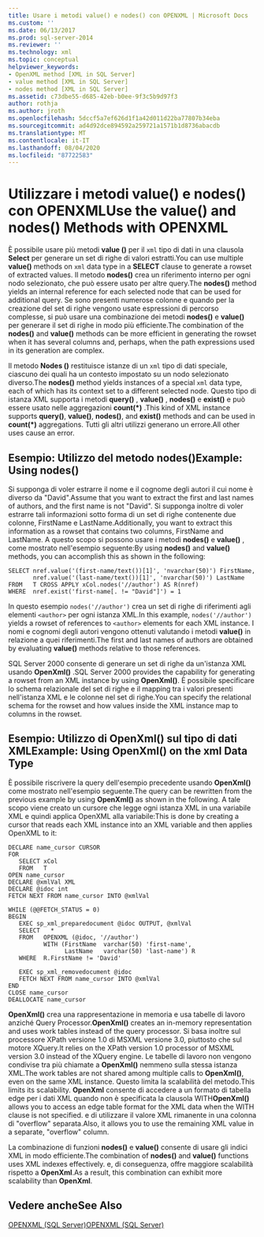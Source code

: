 ```yaml
---
title: Usare i metodi value() e nodes() con OPENXML | Microsoft Docs
ms.custom: ''
ms.date: 06/13/2017
ms.prod: sql-server-2014
ms.reviewer: ''
ms.technology: xml
ms.topic: conceptual
helpviewer_keywords:
- OpenXML method [XML in SQL Server]
- value method [XML in SQL Server]
- nodes method [XML in SQL Server]
ms.assetid: c73dbe55-d685-42eb-b0ee-9f3c5b9d97f3
author: rothja
ms.author: jroth
ms.openlocfilehash: 5dccf5a7ef626d1f1a42d011d22ba77807b34eba
ms.sourcegitcommit: ad4d92dce894592a259721a1571b1d8736abacdb
ms.translationtype: MT
ms.contentlocale: it-IT
ms.lasthandoff: 08/04/2020
ms.locfileid: "87722583"
---
```

# <a name="use-the-value-and-nodes-methods-with-openxml"></a><span data-ttu-id="89f2c-102">Utilizzare i metodi value() e nodes() con OPENXML</span><span class="sxs-lookup"><span data-stu-id="89f2c-102">Use the value() and nodes() Methods with OPENXML</span></span>
  <span data-ttu-id="89f2c-103">È possibile usare più metodi **value ()** per il `xml` tipo di dati in una clausola **Select** per generare un set di righe di valori estratti.</span><span class="sxs-lookup"><span data-stu-id="89f2c-103">You can use multiple **value()** methods on `xml` data type in a **SELECT** clause to generate a rowset of extracted values.</span></span> <span data-ttu-id="89f2c-104">Il metodo **nodes()** crea un riferimento interno per ogni nodo selezionato, che può essere usato per altre query.</span><span class="sxs-lookup"><span data-stu-id="89f2c-104">The **nodes()** method yields an internal reference for each selected node that can be used for additional query.</span></span> <span data-ttu-id="89f2c-105">Se sono presenti numerose colonne e quando per la creazione del set di righe vengono usate espressioni di percorso complesse, si può usare una combinazione dei metodi **nodes()** e **value()** per generare il set di righe in modo più efficiente.</span><span class="sxs-lookup"><span data-stu-id="89f2c-105">The combination of the **nodes()** and **value()** methods can be more efficient in generating the rowset when it has several columns and, perhaps, when the path expressions used in its generation are complex.</span></span>  
  
 <span data-ttu-id="89f2c-106">Il metodo **Nodes ()** restituisce istanze di un `xml` tipo di dati speciale, ciascuno dei quali ha un contesto impostato su un nodo selezionato diverso.</span><span class="sxs-lookup"><span data-stu-id="89f2c-106">The **nodes()** method yields instances of a special `xml` data type, each of which has its context set to a different selected node.</span></span> <span data-ttu-id="89f2c-107">Questo tipo di istanza XML supporta i metodi **query()** , **value()** , **nodes()** e **exist()** e può essere usato nelle aggregazioni **count(\*)** .</span><span class="sxs-lookup"><span data-stu-id="89f2c-107">This kind of XML instance supports **query()**, **value()**, **nodes()**, and **exist()** methods and can be used in **count(\*)** aggregations.</span></span> <span data-ttu-id="89f2c-108">Tutti gli altri utilizzi generano un errore.</span><span class="sxs-lookup"><span data-stu-id="89f2c-108">All other uses cause an error.</span></span>  
  
## <a name="example-using-nodes"></a><span data-ttu-id="89f2c-109">Esempio: Utilizzo del metodo nodes()</span><span class="sxs-lookup"><span data-stu-id="89f2c-109">Example: Using nodes()</span></span>  
 <span data-ttu-id="89f2c-110">Si supponga di voler estrarre il nome e il cognome degli autori il cui nome è diverso da "David".</span><span class="sxs-lookup"><span data-stu-id="89f2c-110">Assume that you want to extract the first and last names of authors, and the first name is not "David".</span></span> <span data-ttu-id="89f2c-111">Si supponga inoltre di voler estrarre tali informazioni sotto forma di un set di righe contenente due colonne, FirstName e LastName.</span><span class="sxs-lookup"><span data-stu-id="89f2c-111">Additionally, you want to extract this information as a rowset that contains two columns, FirstName and LastName.</span></span> <span data-ttu-id="89f2c-112">A questo scopo si possono usare i metodi **nodes()** e **value()** , come mostrato nell'esempio seguente:</span><span class="sxs-lookup"><span data-stu-id="89f2c-112">By using **nodes()** and **value()** methods, you can accomplish this as shown in the following:</span></span>  
  
```  
SELECT nref.value('(first-name/text())[1]', 'nvarchar(50)') FirstName,  
       nref.value('(last-name/text())[1]', 'nvarchar(50)') LastName  
FROM   T CROSS APPLY xCol.nodes('//author') AS R(nref)  
WHERE  nref.exist('first-name[. != "David"]') = 1  
```  
  
 <span data-ttu-id="89f2c-113">In questo esempio `nodes('//author')` crea un set di righe di riferimenti agli elementi `<author>` per ogni istanza XML.</span><span class="sxs-lookup"><span data-stu-id="89f2c-113">In this example, `nodes('//author')` yields a rowset of references to `<author>` elements for each XML instance.</span></span> <span data-ttu-id="89f2c-114">I nomi e cognomi degli autori vengono ottenuti valutando i metodi **value()** in relazione a quei riferimenti.</span><span class="sxs-lookup"><span data-stu-id="89f2c-114">The first and last names of authors are obtained by evaluating **value()** methods relative to those references.</span></span>  
  
 <span data-ttu-id="89f2c-115">SQL Server 2000 consente di generare un set di righe da un'istanza XML usando **OpenXml()** .</span><span class="sxs-lookup"><span data-stu-id="89f2c-115">SQL Server 2000 provides the capability for generating a rowset from an XML instance by using **OpenXml()**.</span></span> <span data-ttu-id="89f2c-116">È possibile specificare lo schema relazionale del set di righe e il mapping tra i valori presenti nell'istanza XML e le colonne nel set di righe.</span><span class="sxs-lookup"><span data-stu-id="89f2c-116">You can specify the relational schema for the rowset and how values inside the XML instance map to columns in the rowset.</span></span>  
  
## <a name="example-using-openxml-on-the-xml-data-type"></a><span data-ttu-id="89f2c-117">Esempio: Utilizzo di OpenXml() sul tipo di dati XML</span><span class="sxs-lookup"><span data-stu-id="89f2c-117">Example: Using OpenXml() on the xml Data Type</span></span>  
 <span data-ttu-id="89f2c-118">È possibile riscrivere la query dell'esempio precedente usando **OpenXml()** come mostrato nell'esempio seguente.</span><span class="sxs-lookup"><span data-stu-id="89f2c-118">The query can be rewritten from the previous example by using **OpenXml()** as shown in the following.</span></span> <span data-ttu-id="89f2c-119">A tale scopo viene creato un cursore che legge ogni istanza XML in una variabile XML e quindi applica OpenXML alla variabile:</span><span class="sxs-lookup"><span data-stu-id="89f2c-119">This is done by creating a cursor that reads each XML instance into an XML variable and then applies OpenXML to it:</span></span>  
  
```  
DECLARE name_cursor CURSOR  
FOR  
   SELECT xCol   
   FROM   T  
OPEN name_cursor  
DECLARE @xmlVal XML  
DECLARE @idoc int  
FETCH NEXT FROM name_cursor INTO @xmlVal  
  
WHILE (@@FETCH_STATUS = 0)  
BEGIN  
   EXEC sp_xml_preparedocument @idoc OUTPUT, @xmlVal  
   SELECT   *  
   FROM   OPENXML (@idoc, '//author')  
          WITH (FirstName  varchar(50) 'first-name',  
                LastName   varchar(50) 'last-name') R  
   WHERE  R.FirstName != 'David'  
  
   EXEC sp_xml_removedocument @idoc  
   FETCH NEXT FROM name_cursor INTO @xmlVal  
END  
CLOSE name_cursor  
DEALLOCATE name_cursor   
```  
  
 <span data-ttu-id="89f2c-120">**OpenXml()** crea una rappresentazione in memoria e usa tabelle di lavoro anziché Query Processor.</span><span class="sxs-lookup"><span data-stu-id="89f2c-120">**OpenXml()** creates an in-memory representation and uses work tables instead of the query processor.</span></span> <span data-ttu-id="89f2c-121">Si basa inoltre sul processore XPath versione 1.0 di MSXML versione 3.0, piuttosto che sul motore XQuery.</span><span class="sxs-lookup"><span data-stu-id="89f2c-121">It relies on the XPath version 1.0 processor of MSXML version 3.0 instead of the XQuery engine.</span></span> <span data-ttu-id="89f2c-122">Le tabelle di lavoro non vengono condivise tra più chiamate a **OpenXml()** nemmeno sulla stessa istanza XML.</span><span class="sxs-lookup"><span data-stu-id="89f2c-122">The work tables are not shared among multiple calls to **OpenXml()**, even on the same XML instance.</span></span> <span data-ttu-id="89f2c-123">Questo limita la scalabilità del metodo.</span><span class="sxs-lookup"><span data-stu-id="89f2c-123">This limits its scalability.</span></span> <span data-ttu-id="89f2c-124">**OpenXml** consente di accedere a un formato di tabella edge per i dati XML quando non è specificata la clausola WITH</span><span class="sxs-lookup"><span data-stu-id="89f2c-124">**OpenXml()** allows you to access an edge table format for the XML data when the WITH clause is not specified.</span></span> <span data-ttu-id="89f2c-125">e di utilizzare il valore XML rimanente in una colonna di "overflow" separata.</span><span class="sxs-lookup"><span data-stu-id="89f2c-125">Also, it allows you to use the remaining XML value in a separate, "overflow" column.</span></span>  
  
 <span data-ttu-id="89f2c-126">La combinazione di funzioni **nodes()** e **value()** consente di usare gli indici XML in modo efficiente.</span><span class="sxs-lookup"><span data-stu-id="89f2c-126">The combination of **nodes()** and **value()** functions uses XML indexes effectively.</span></span> <span data-ttu-id="89f2c-127">e, di conseguenza, offre maggiore scalabilità rispetto a **OpenXml**.</span><span class="sxs-lookup"><span data-stu-id="89f2c-127">As a result, this combination can exhibit more scalability than **OpenXml**.</span></span>  
  
## <a name="see-also"></a><span data-ttu-id="89f2c-128">Vedere anche</span><span class="sxs-lookup"><span data-stu-id="89f2c-128">See Also</span></span>  
 [<span data-ttu-id="89f2c-129">OPENXML &#40;SQL Server&#41;</span><span class="sxs-lookup"><span data-stu-id="89f2c-129">OPENXML &#40;SQL Server&#41;</span></span>](openxml-sql-server.md)  
  
  
